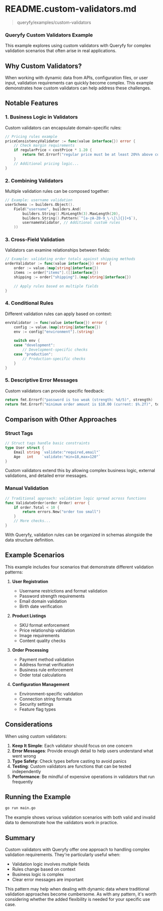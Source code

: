 # README.custom-validators.md
> queryfy/examples/custom-validators

### Queryfy Custom Validators Example

This example explores using custom validators with Queryfy for complex validation scenarios that often arise in real applications.

## Why Custom Validators?

When working with dynamic data from APIs, configuration files, or user input, validation requirements can quickly become complex. This example demonstrates how custom validators can help address these challenges.

## Notable Features

### 1. **Business Logic in Validators**
Custom validators can encapsulate domain-specific rules:

```go
// Pricing rules example
priceConsistencyValidator := func(value interface{}) error {
    // Check margin requirements
    if regularPrice < costPrice * 1.20 {
        return fmt.Errorf("regular price must be at least 20%% above cost")
    }
    // Additional pricing logic...
}
```

### 2. **Combining Validators**
Multiple validation rules can be composed together:

```go
// Example: username validation
userSchema := builders.Object().
    Field("username", builders.And(
        builders.String().MinLength(3).MaxLength(20),
        builders.String().Pattern(`^[a-zA-Z0-9_\-\[\]{}]+$`),
        usernameValidator, // Additional custom rules
    ))
```

### 3. **Cross-Field Validation**
Validators can examine relationships between fields:

```go
// Example: validating order totals against shipping methods
orderValidator := func(value interface{}) error {
    order := value.(map[string]interface{})
    items := order["items"].([]interface{})
    shipping := order["shipping"].(map[string]interface{})
    
    // Apply rules based on multiple fields
}
```

### 4. **Conditional Rules**
Different validation rules can apply based on context:

```go
envValidator := func(value interface{}) error {
    config := value.(map[string]interface{})
    env := config["environment"].(string)
    
    switch env {
    case "development":
        // Development-specific checks
    case "production":
        // Production-specific checks
    }
}
```

### 5. **Descriptive Error Messages**
Custom validators can provide specific feedback:

```go
return fmt.Errorf("password is too weak (strength: %d/5)", strength)
return fmt.Errorf("minimum order amount is $10.00 (current: $%.2f)", total)
```

## Comparison with Other Approaches

### Struct Tags
```go
// Struct tags handle basic constraints
type User struct {
    Email string `validate:"required,email"`
    Age   int    `validate:"min=18,max=120"`
}
```

Custom validators extend this by allowing complex business logic, external validations, and detailed error messages.

### Manual Validation
```go
// Traditional approach: validation logic spread across functions
func ValidateOrder(order Order) error {
    if order.Total < 10 {
        return errors.New("order too small")
    }
    // More checks...
}
```

With Queryfy, validation rules can be organized in schemas alongside the data structure definition.

## Example Scenarios

This example includes four scenarios that demonstrate different validation patterns:

1. **User Registration**
   - Username restrictions and format validation
   - Password strength requirements
   - Email domain validation
   - Birth date verification

2. **Product Listings**
   - SKU format enforcement
   - Price relationship validation
   - Image requirements
   - Content quality checks

3. **Order Processing**
   - Payment method validation
   - Address format verification
   - Business rule enforcement
   - Order total calculations

4. **Configuration Management**
   - Environment-specific validation
   - Connection string formats
   - Security settings
   - Feature flag types

## Considerations

When using custom validators:

1. **Keep It Simple**: Each validator should focus on one concern
2. **Error Messages**: Provide enough detail to help users understand what went wrong
3. **Type Safety**: Check types before casting to avoid panics
4. **Testing**: Custom validators are functions that can be tested independently
5. **Performance**: Be mindful of expensive operations in validators that run frequently

## Running the Example

```bash
go run main.go
```

The example shows various validation scenarios with both valid and invalid data to demonstrate how the validators work in practice.

## Summary

Custom validators with Queryfy offer one approach to handling complex validation requirements. They're particularly useful when:
- Validation logic involves multiple fields
- Rules change based on context
- Business logic is complex
- Clear error messages are important

This pattern may help when dealing with dynamic data where traditional validation approaches become cumbersome. As with any pattern, it's worth considering whether the added flexibility is needed for your specific use case.
